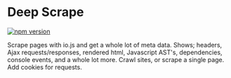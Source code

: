 # Deep Scrape
[![npm version](https://badge.fury.io/js/express.svg)](http://badge.fury.io/js/deep-scrape)

Scrape pages with io.js and get a whole lot of meta data. Shows; headers, Ajax requests/responses, rendered html, Javascript AST's, dependencies, console events, and a whole lot more. Crawl sites, or scrape a single page. Add cookies for requests.
